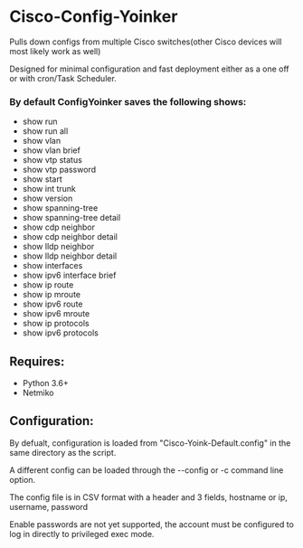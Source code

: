 # Cisco-Config-Yoinker

Pulls down configs from multiple Cisco switches(other Cisco devices will most likely work as well)

Designed for minimal configuration and fast deployment either as a one off or with cron/Task Scheduler.

### By default ConfigYoinker saves the following shows:

* show run
* show run all
* show vlan
* show vlan brief
* show vtp status
* show vtp password
* show start
* show int trunk
* show version
* show spanning-tree
* show spanning-tree detail
* show cdp neighbor
* show cdp neighbor detail
* show lldp neighbor
* show lldp neighbor detail
* show interfaces
* show ipv6 interface brief
* show ip route
* show ip mroute
* show ipv6 route
* show ipv6 mroute
* show ip protocols
* show ipv6 protocols

## Requires:

* Python 3.6+
* Netmiko


## Configuration:

By defualt, configuration is loaded from "Cisco-Yoink-Default.config" in the same directory as the script.

A different config can be loaded through the --config or -c command line option.

The config file is in CSV format with a header and 3 fields, hostname or ip, username, password

Enable passwords are not yet supported, the account must be configured to log in directly to privileged exec mode.


